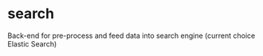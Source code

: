 search
======

Back-end for pre-process and feed data into search engine (current choice Elastic Search)
